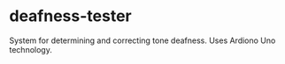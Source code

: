 # deafness-tester
System for determining and correcting tone deafness. Uses Ardiono Uno technology.

